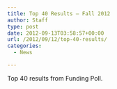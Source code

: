 ```yaml
---
title: Top 40 Results – Fall 2012
author: Staff
type: post
date: 2012-09-13T03:58:57+00:00
url: /2012/09/12/top-40-results/
categories:
  - News

---
```

Top 40 results from Funding Poll.

<a href="http://www.reedquest.org/2012/09/top-40-results/top-40-web/" rel="attachment wp-att-1581"><img class="alignnone size-full wp-image-1581" title="Top 40 Results" src="https://i1.wp.com/www.reedquest.org/wp-content/uploads/2012/09/top-40-web.png?resize=745%2C788" alt="" data-recalc-dims="1" /></a>